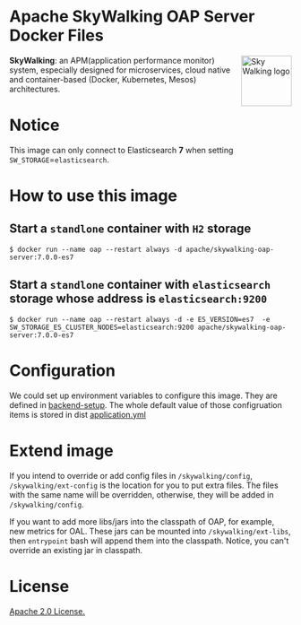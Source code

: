 # Apache SkyWalking OAP Server Docker Files

<img src="http://skywalking.apache.org/assets/logo.svg" alt="Sky Walking logo" height="90px" align="right" />

**SkyWalking**: an APM(application performance monitor) system, especially designed for 
microservices, cloud native and container-based (Docker, Kubernetes, Mesos) architectures.

# Notice

This image can only connect to Elasticsearch **7** when setting `SW_STORAGE`=`elasticsearch`.

# How to use this image

## Start a `standlone` container with `H2` storage

```
$ docker run --name oap --restart always -d apache/skywalking-oap-server:7.0.0-es7
```

## Start a `standlone` container with `elasticsearch` storage whose address is `elasticsearch:9200`

```
$ docker run --name oap --restart always -d -e ES_VERSION=es7  -e SW_STORAGE_ES_CLUSTER_NODES=elasticsearch:9200 apache/skywalking-oap-server:7.0.0-es7
```

# Configuration

We could set up environment variables to configure this image. They are defined in [backend-setup](https://github.com/apache/skywalking/blob/v7.0.0/docs/en/setup/backend/backend-setup.md). The whole default value of those configruation items is stored in dist [application.yml](https://github.com/apache/skywalking/blob/v7.0.0/dist-material/application.yml) 

# Extend image

If you intend to override or add config files in `/skywalking/config`, `/skywalking/ext-config` is the location for you to put extra files.
The files with the same name will be overridden, otherwise, they will be added in `/skywalking/config`.

If you want to add more libs/jars into the classpath of OAP, for example, new metrics for OAL. These jars can be mounted into `/skywalking/ext-libs`, then
`entrypoint` bash will append them into the classpath. Notice, you can't override an existing jar in classpath.

# License
[Apache 2.0 License.](/LICENSE)

